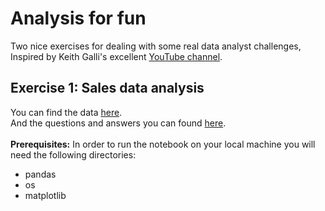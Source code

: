 # Analysis for fun
Two nice exercises for dealing with some real data analyst challenges, Inspired by Keith Galli's excellent [YouTube channel](https://www.youtube.com/channel/UCq6XkhO5SZ66N04IcPbqNcw).

## Exercise 1: Sales data analysis
You can find the data [here](https://github.com/itsikshteinberger/Analysis-for-fun/tree/main/Sales%20data%20analysis/Sales_Data).<br/>
And the questions and answers you can found [here](https://github.com/itsikshteinberger/Analysis-for-fun/blob/main/Sales%20data%20analysis/Sales%20Data%20Analysis.ipynb).<br/><br/>
__Prerequisites:__
In order to run the notebook on your local machine you will need the following directories:
* pandas
* os
* matplotlib
